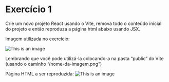 # Exercício 1

Crie um novo projeto React usando o Vite, remova todo o conteúdo inicial do projeto e então reproduza a página html abaixo usando JSX.

Imagem utilizada no exercício:


![This is an image](/public/react.png)


Lembrando que você pode utilizá-la colocando-a na pasta “public” do Vite
(usando o caminho “/nome-da-imagem.png”)

Página HTML a ser reproduzida:
![This is an image](/public/screenshot-exercicio-1.png)
